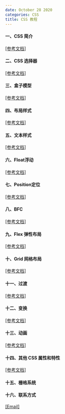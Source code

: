 ```yaml
---
date: October 28 2020
categories: CSS
title: CSS 教程
---
```


#### 一、CSS 简介

[[参考文档]]()

#### 二、CSS 选择器

[[参考文档]]()

#### 三、盒子模型

[[参考文档]]()

#### 四、布局样式

[[参考文档]]()

#### 五、文本样式

[[参考文档]]()

#### 六、Float浮动

[[参考文档]]()

#### 七、Position定位

[[参考文档]]()

#### 八、BFC

[[参考文档]]()

#### 九、Flex 弹性布局

[[参考文档]]()

#### 十、Grid 网格布局

[[参考文档]]()

#### 十一、过渡

[[参考文档]]()

#### 十二、变换

[[参考文档]]()

#### 十三、动画

[[参考文档]]()

#### 十四、其他 CSS 属性和特性

[[参考文档]]()

#### 十五、栅格系统

#### 十六、联系方式

[[Email]](yuanmin8888@outlook.com)
